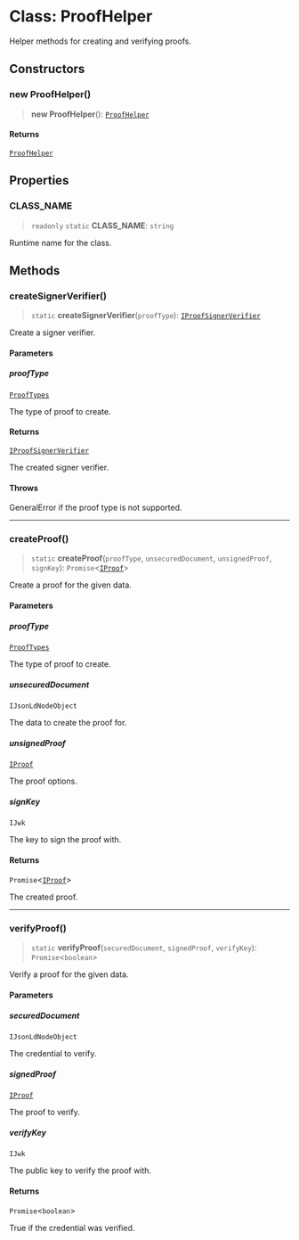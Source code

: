 # Class: ProofHelper

Helper methods for creating and verifying proofs.

## Constructors

### new ProofHelper()

> **new ProofHelper**(): [`ProofHelper`](ProofHelper.md)

#### Returns

[`ProofHelper`](ProofHelper.md)

## Properties

### CLASS\_NAME

> `readonly` `static` **CLASS\_NAME**: `string`

Runtime name for the class.

## Methods

### createSignerVerifier()

> `static` **createSignerVerifier**(`proofType`): [`IProofSignerVerifier`](../interfaces/IProofSignerVerifier.md)

Create a signer verifier.

#### Parameters

##### proofType

[`ProofTypes`](../type-aliases/ProofTypes.md)

The type of proof to create.

#### Returns

[`IProofSignerVerifier`](../interfaces/IProofSignerVerifier.md)

The created signer verifier.

#### Throws

GeneralError if the proof type is not supported.

***

### createProof()

> `static` **createProof**(`proofType`, `unsecuredDocument`, `unsignedProof`, `signKey`): `Promise`\<[`IProof`](../type-aliases/IProof.md)\>

Create a proof for the given data.

#### Parameters

##### proofType

[`ProofTypes`](../type-aliases/ProofTypes.md)

The type of proof to create.

##### unsecuredDocument

`IJsonLdNodeObject`

The data to create the proof for.

##### unsignedProof

[`IProof`](../type-aliases/IProof.md)

The proof options.

##### signKey

`IJwk`

The key to sign the proof with.

#### Returns

`Promise`\<[`IProof`](../type-aliases/IProof.md)\>

The created proof.

***

### verifyProof()

> `static` **verifyProof**(`securedDocument`, `signedProof`, `verifyKey`): `Promise`\<`boolean`\>

Verify a proof for the given data.

#### Parameters

##### securedDocument

`IJsonLdNodeObject`

The credential to verify.

##### signedProof

[`IProof`](../type-aliases/IProof.md)

The proof to verify.

##### verifyKey

`IJwk`

The public key to verify the proof with.

#### Returns

`Promise`\<`boolean`\>

True if the credential was verified.
